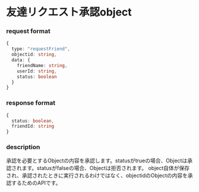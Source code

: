 # 友達リクエスト承認object

### request format

```typescript
{
  type: "requestFriend",
  objectid: string,
  data: {
    friendName: string,
    userId: string,
    status: boolean
  }
}
```

### response format

```typescript
{
  status: boolean,
  friendId: string
}
```

### description

承認を必要とするObjectの内容を承認します。statusがtrueの場合、Objectは承認されます。statusがfalseの場合、Objectは拒否されます。
object自体が保存され、承認されたときに実行されるわけではなく、objectidのObjectの内容を承認するためのAPIです。